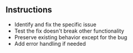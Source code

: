 ## Instructions
- Identify and fix the specific issue
- Test the fix doesn't break other functionality
- Preserve existing behavior except for the bug
- Add error handling if needed